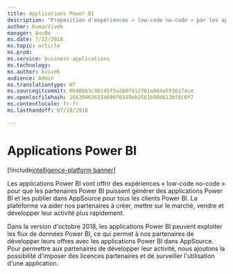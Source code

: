 ```yaml
---
title: Applications Power BI
description: "Proposition d'expériences « low-code no-code » par les applications Power BI pour que les partenaires Power BI puissent générer des applications Power BI et les publier dans AppSource pour tous les clients Power BI"
author: KumarVivek
manager: AnnBe
ms.date: 7/22/2018
ms.topic: article
ms.prod: 
ms.service: business-applications
ms.technology: 
ms.author: kvivek
audience: Admin
ms.translationtype: HT
ms.sourcegitcommit: 0b40bb3c98145f5a260f412701a884a5936174ce
ms.openlocfilehash: 16639463615a696f0349eb2561b90d613bf0c0f7
ms.contentlocale: fr-fr
ms.lasthandoff: 07/18/2018

---
```


# <a name="power-bi-apps"></a>Applications Power BI

[!include[intelligence-platform banner](../../includes/intelligence-platform.md)]



Les applications Power BI vont offrir des expériences « low-code no-code » pour que les partenaires Power BI puissent générer des applications Power BI et les publier dans AppSource pour tous les clients Power BI. La plateforme va aider nos partenaires à créer, mettre sur le marché, vendre et développer leur activité plus rapidement.

Dans la version d'octobre 2018, les applications Power BI peuvent exploiter les flux de données Power BI, ce qui permet à nos partenaires de développer leurs offres avec les applications Power BI dans AppSource. Pour permettre aux partenaires de développer leur activité, nous ajoutons la possibilité d'imposer des licences partenaires et de surveiller l'utilisation d'une application.


